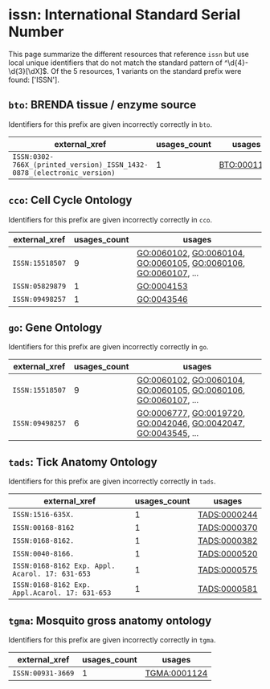 # issn: International Standard Serial Number

This page summarize the different resources that reference `issn`
but use local unique identifiers that do not match the standard pattern of
^\d{4}-\d{3}[\dX]$. Of the 5 resources,
1 variants on the standard prefix were found: ['ISSN'].

## `bto`: BRENDA tissue / enzyme source

Identifiers for this prefix are given incorrectly correctly in `bto`.

| external_xref                                                          |   usages_count | usages                                            |
|------------------------------------------------------------------------|----------------|---------------------------------------------------|
| `ISSN:0302-766X_(printed_version)_ISSN_1432-0878_(electronic_version)` |              1 | [BTO:0001198](https://bioregistry.io/BTO:0001198) |

## `cco`: Cell Cycle Ontology

Identifiers for this prefix are given incorrectly correctly in `cco`.

| external_xref   |   usages_count | usages                                                                                                                                                                                                                                                   |
|-----------------|----------------|----------------------------------------------------------------------------------------------------------------------------------------------------------------------------------------------------------------------------------------------------------|
| `ISSN:15518507` |              9 | [GO:0060102](https://bioregistry.io/GO:0060102), [GO:0060104](https://bioregistry.io/GO:0060104), [GO:0060105](https://bioregistry.io/GO:0060105), [GO:0060106](https://bioregistry.io/GO:0060106), [GO:0060107](https://bioregistry.io/GO:0060107), ... |
| `ISSN:05829879` |              1 | [GO:0004153](https://bioregistry.io/GO:0004153)                                                                                                                                                                                                          |
| `ISSN:09498257` |              1 | [GO:0043546](https://bioregistry.io/GO:0043546)                                                                                                                                                                                                          |

## `go`: Gene Ontology

Identifiers for this prefix are given incorrectly correctly in `go`.

| external_xref   |   usages_count | usages                                                                                                                                                                                                                                                   |
|-----------------|----------------|----------------------------------------------------------------------------------------------------------------------------------------------------------------------------------------------------------------------------------------------------------|
| `ISSN:15518507` |              9 | [GO:0060102](https://bioregistry.io/GO:0060102), [GO:0060104](https://bioregistry.io/GO:0060104), [GO:0060105](https://bioregistry.io/GO:0060105), [GO:0060106](https://bioregistry.io/GO:0060106), [GO:0060107](https://bioregistry.io/GO:0060107), ... |
| `ISSN:09498257` |              6 | [GO:0006777](https://bioregistry.io/GO:0006777), [GO:0019720](https://bioregistry.io/GO:0019720), [GO:0042046](https://bioregistry.io/GO:0042046), [GO:0042047](https://bioregistry.io/GO:0042047), [GO:0043545](https://bioregistry.io/GO:0043545), ... |

## `tads`: Tick Anatomy Ontology

Identifiers for this prefix are given incorrectly correctly in `tads`.

| external_xref                                   |   usages_count | usages                                              |
|-------------------------------------------------|----------------|-----------------------------------------------------|
| `ISSN:1516-635X.`                               |              1 | [TADS:0000244](https://bioregistry.io/TADS:0000244) |
| `ISSN:00168-8162`                               |              1 | [TADS:0000370](https://bioregistry.io/TADS:0000370) |
| `ISSN:0168-8162.`                               |              1 | [TADS:0000382](https://bioregistry.io/TADS:0000382) |
| `ISSN:0040-8166.`                               |              1 | [TADS:0000520](https://bioregistry.io/TADS:0000520) |
| `ISSN:0168-8162 Exp. Appl. Acarol. 17: 631-653` |              1 | [TADS:0000575](https://bioregistry.io/TADS:0000575) |
| `ISSN:0168-8162 Exp. Appl.Acarol. 17: 631-653`  |              1 | [TADS:0000581](https://bioregistry.io/TADS:0000581) |

## `tgma`: Mosquito gross anatomy ontology

Identifiers for this prefix are given incorrectly correctly in `tgma`.

| external_xref     |   usages_count | usages                                              |
|-------------------|----------------|-----------------------------------------------------|
| `ISSN:00931-3669` |              1 | [TGMA:0001124](https://bioregistry.io/TGMA:0001124) |


